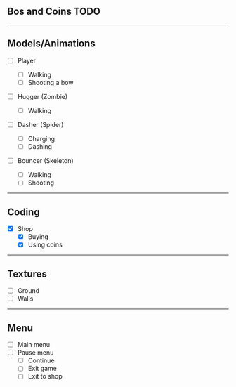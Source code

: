 ## Bos and Coins TODO

---

## Models/Animations

-   [ ] Player

    -   [ ] Walking
    -   [ ] Shooting a bow

-   [ ] Hugger (Zombie)

    -   [ ] Walking

-   [ ] Dasher (Spider)

    -   [ ] Charging
    -   [ ] Dashing

-   [ ] Bouncer (Skeleton)
    -   [ ] Walking
    -   [ ] Shooting

---

## Coding

-   [X] Shop
    -   [x] Buying
    -   [X] Using coins

---

## Textures

-   [ ] Ground
-   [ ] Walls

---

## Menu

-   [ ] Main menu
-   [ ] Pause menu
    -   [ ] Continue
    -   [ ] Exit game
    -   [ ] Exit to shop
